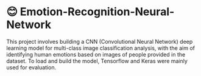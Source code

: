 # 😊 Emotion-Recognition-Neural-Network
This project involves building a CNN (Convolutional Neural Network) deep learning model for multi-class image classification analysis, with the aim of identifying human emotions based on images of people provided in the dataset. To load and build the model, Tensorflow and Keras were mainly used for evaluation.
